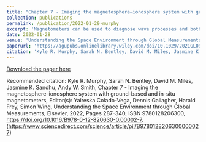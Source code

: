 ```yaml
---
title: "Chapter 7 - Imaging the magnetosphere–ionosphere system with ground-based and in-situ magnetometers"
collection: publications
permalink: /publication/2022-01-29-murphy
excerpt: 'Magnetometers can be used to diagnose wave processes and both large- and small-scale current systems throughout the coupled magnetosphere–ionosphere system.'
date: 2022-01-28
venue: 'Understanding the Space Environment through Global Measurements'
paperurl: 'https://agupubs.onlinelibrary.wiley.com/doi/10.1029/2021GL094696'
citation: 'Kyle R. Murphy, Sarah N. Bentley, David M. Miles, Jasmine K. Sandhu, Andy W. Smith, Chapter 7 - Imaging the magnetosphere–ionosphere system with ground-based and in-situ magnetometers, Editor(s): Yaireska Colado-Vega, Dennis Gallagher, Harald Frey, Simon Wing, Understanding the Space Environment through Global Measurements, Elsevier, 2022, Pages 287-340, ISBN 9780128206300, https://doi.org/10.1016/B978-0-12-820630-0.00002-7. (https://www.sciencedirect.com/science/article/pii/B9780128206300000027)'
---
```



[Download the paper here](https://www.sciencedirect.com/science/article/pii/B9780128206300000027)

Recommended citation: Kyle R. Murphy, Sarah N. Bentley, David M. Miles, Jasmine K. Sandhu, Andy W. Smith, Chapter 7 - Imaging the magnetosphere–ionosphere system with ground-based and in-situ magnetometers, Editor(s): Yaireska Colado-Vega, Dennis Gallagher, Harald Frey, Simon Wing, Understanding the Space Environment through Global Measurements, Elsevier, 2022, Pages 287-340, ISBN 9780128206300, https://doi.org/10.1016/B978-0-12-820630-0.00002-7. (https://www.sciencedirect.com/science/article/pii/B9780128206300000027)

